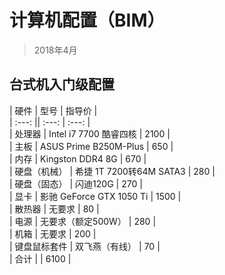 # 计算机配置（BIM）
> 2018年4月

## 台式机入门级配置 
 
| 硬件 | 型号 | 指导价 |  
| :---: || :---: | :---: |  
| 处理器 | Intel i7 7700 酷睿四核 | 2100 |  
| 主板 | ASUS Prime B250M-Plus | 650 |  
| 内存 | Kingston  DDR4  8G | 670 |  
| 硬盘（机械） | 希捷 1T 7200转64M SATA3 | 280 |  
| 硬盘（固态） | 闪迪120G | 270 |  
| 显卡 | 影驰 GeForce GTX 1050 Ti | 1500 |  
| 散热器 | 无要求 | 80 |  
| 电源 | 无要求（额定500W） | 280 |  
| 机箱 | 无要求 | 200 |  
| 键盘鼠标套件 | 双飞燕（有线） | 70 |  
| 合计 |  | 6100 |